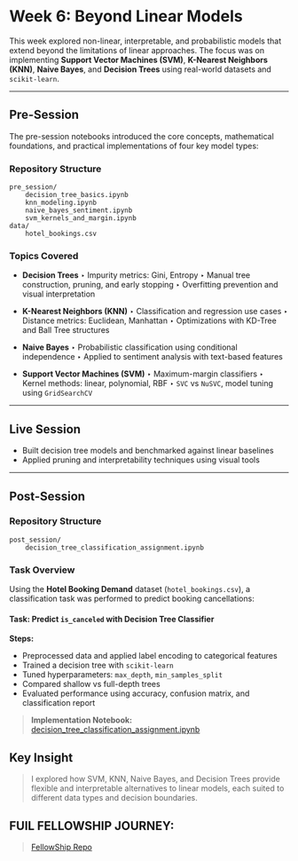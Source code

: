 # Week 6: Beyond Linear Models

This week explored non-linear, interpretable, and probabilistic models that extend beyond the limitations of linear approaches. The focus was on implementing **Support Vector Machines (SVM)**, **K-Nearest Neighbors (KNN)**, **Naive Bayes**, and **Decision Trees** using real-world datasets and `scikit-learn`.

---

## Pre-Session

The pre-session notebooks introduced the core concepts, mathematical foundations, and practical implementations of four key model types:

### Repository Structure

```
pre_session/
    decision_tree_basics.ipynb
    knn_modeling.ipynb
    naive_bayes_sentiment.ipynb
    svm_kernels_and_margin.ipynb
data/
    hotel_bookings.csv
```

### Topics Covered

* **Decision Trees**
  ‣ Impurity metrics: Gini, Entropy
  ‣ Manual tree construction, pruning, and early stopping
  ‣ Overfitting prevention and visual interpretation

* **K-Nearest Neighbors (KNN)**
  ‣ Classification and regression use cases
  ‣ Distance metrics: Euclidean, Manhattan
  ‣ Optimizations with KD-Tree and Ball Tree structures

* **Naive Bayes**
  ‣ Probabilistic classification using conditional independence
  ‣ Applied to sentiment analysis with text-based features

* **Support Vector Machines (SVM)**
  ‣ Maximum-margin classifiers
  ‣ Kernel methods: linear, polynomial, RBF
  ‣ `SVC` vs `NuSVC`, model tuning using `GridSearchCV`

---

## Live Session

* Built decision tree models and benchmarked against linear baselines
* Applied pruning and interpretability techniques using visual tools

---

## Post-Session

### Repository Structure

```
post_session/
    decision_tree_classification_assignment.ipynb
```

### Task Overview

Using the **Hotel Booking Demand** dataset (`hotel_bookings.csv`), a classification task was performed to predict booking cancellations:

#### Task: Predict `is_canceled` with Decision Tree Classifier

**Steps:**

* Preprocessed data and applied label encoding to categorical features
* Trained a decision tree with `scikit-learn`
* Tuned hyperparameters: `max_depth`, `min_samples_split`
* Compared shallow vs full-depth trees
* Evaluated performance using accuracy, confusion matrix, and classification report

> **Implementation Notebook:**
> [decision\_tree\_classification\_assignment.ipynb](post_session/decision_tree_classification_assignment.ipynb)



## Key Insight

> I explored how SVM, KNN, Naive Bayes, and Decision Trees provide flexible and interpretable alternatives to linear models, each suited to different data types and decision boundaries.


## FUlL FELLOWSHIP JOURNEY: 
> [FellowShip Repo](https://github.com/KushalRegmi61/AI_Fellowship_FuseMachines/tree/master)
